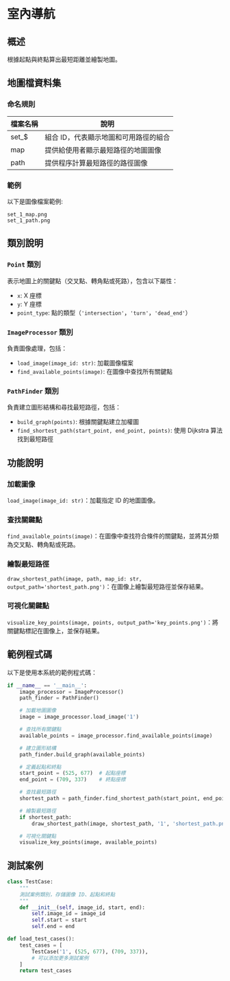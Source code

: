 # 室內導航

## 概述
根據起點與終點算出最短距離並繪製地圖。

## 地圖檔資料集

### 命名規則

| 檔案名稱  | 說明                                |
|----------|------------------------------------|
| set_$    | 組合 ID，代表顯示地圖和可用路徑的組合    |
| map      | 提供給使用者顯示最短路徑的地圖圖像       |
| path     | 提供程序計算最短路徑的路徑圖像          |

### 範例

以下是圖像檔案範例:
```text
set_1_map.png
set_1_path.png
```

## 類別說明

### `Point` 類別

表示地圖上的關鍵點（交叉點、轉角點或死路），包含以下屬性：

- `x`: X 座標
- `y`: Y 座標
- `point_type`: 點的類型（`'intersection'`，`'turn'`，`'dead_end'`）

### `ImageProcessor` 類別

負責圖像處理，包括：

- `load_image(image_id: str)`: 加載圖像檔案
- `find_available_points(image)`: 在圖像中查找所有關鍵點

### `PathFinder` 類別

負責建立圖形結構和尋找最短路徑，包括：

- `build_graph(points)`: 根據關鍵點建立加權圖
- `find_shortest_path(start_point, end_point, points)`: 使用 Dijkstra 算法找到最短路徑

## 功能說明

### 加載圖像

`load_image(image_id: str)`：加載指定 ID 的地圖圖像。

### 查找關鍵點

`find_available_points(image)`：在圖像中查找符合條件的關鍵點，並將其分類為交叉點、轉角點或死路。

### 繪製最短路徑

`draw_shortest_path(image, path, map_id: str, output_path='shortest_path.png')`：在圖像上繪製最短路徑並保存結果。

### 可視化關鍵點

`visualize_key_points(image, points, output_path='key_points.png')`：將關鍵點標記在圖像上，並保存結果。

## 範例程式碼

以下是使用本系統的範例程式碼：

```python
if __name__ == '__main__':
    image_processor = ImageProcessor()
    path_finder = PathFinder()

    # 加載地圖圖像
    image = image_processor.load_image('1')

    # 查找所有關鍵點
    available_points = image_processor.find_available_points(image)

    # 建立圖形結構
    path_finder.build_graph(available_points)

    # 定義起點和終點
    start_point = (525, 677)  # 起點座標
    end_point = (709, 337)    # 終點座標

    # 查找最短路徑
    shortest_path = path_finder.find_shortest_path(start_point, end_point, available_points)

    # 繪製最短路徑
    if shortest_path:
        draw_shortest_path(image, shortest_path, '1', 'shortest_path.png')

    # 可視化關鍵點
    visualize_key_points(image, available_points)
```

## 測試案例

```python
class TestCase:
    """
    測試案例類別，存儲圖像 ID、起點和終點
    """
    def __init__(self, image_id, start, end):
        self.image_id = image_id
        self.start = start
        self.end = end

def load_test_cases():
    test_cases = [
        TestCase('1', (525, 677), (709, 337)),
        # 可以添加更多測試案例
    ]
    return test_cases

```